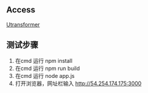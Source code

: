 ## Access
[Utransformer](http://54.254.174.175:3000/)

## 测试步骤
1. 在cmd 运行 npm install
2. 在cmd 运行 npm run build
3. 在cmd 运行 node app.js
4. 打开浏览器，网址栏输入 http://54.254.174.175:3000



